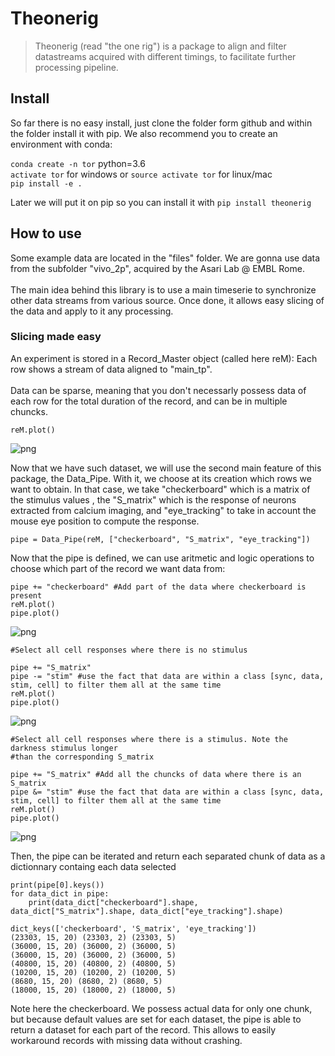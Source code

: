 <!--

#################################################
### THIS FILE WAS AUTOGENERATED! DO NOT EDIT! ###
#################################################
# file to edit: index.ipynb
# command to build the docs after a change: nbdev_build_docs

-->

# Theonerig

> Theonerig (read "the one rig") is a package to align and filter datastreams acquired with different timings, to facilitate further processing pipeline.


## Install

So far there is no easy install, just clone the folder form github and within the folder install it with pip. We also recommend you to create an environment with conda:

`conda create -n tor` python=3.6<br>
`activate tor` for windows or `source activate tor` for linux/mac<br>
`pip install -e .`<br>

Later we will put it on pip so you can install it with `pip install theonerig`

## How to use

Some example data are located in the "files" folder. We are gonna use data from the subfolder "vivo_2p", acquired by the Asari Lab @ EMBL Rome.<br><br>The main idea behind this library is to use a main timeserie to synchronize other data streams from various source. Once done, it allows easy slicing of the data and apply to it any processing.

### Slicing made easy

An experiment is stored in a Record_Master object (called here reM): Each row shows a stream of data aligned to "main_tp". <br><br>Data can be sparse, meaning that you don't necessarly possess data of each row for the total duration of the record, and can be in multiple chuncks.
<div class="codecell" markdown="1">
<div class="input_area" markdown="1">

```
reM.plot()
```

</div>
<div class="output_area" markdown="1">


![png](output_8_0.png)


</div>

</div>

Now that we have such dataset, we will use the second main feature of this package, the Data_Pipe. With it, we choose at its creation which rows we want to obtain. In that case, we take "checkerboard" which is a matrix of the stimulus values , the "S_matrix" which is the response of neurons extracted from calcium imaging, and "eye_tracking" to take in account the mouse eye position to compute the response.
<div class="codecell" markdown="1">
<div class="input_area" markdown="1">

```
pipe = Data_Pipe(reM, ["checkerboard", "S_matrix", "eye_tracking"])
```

</div>

</div>

Now that the pipe is defined, we can use aritmetic and logic operations to choose which part of the record we want data from:
<div class="codecell" markdown="1">
<div class="input_area" markdown="1">

```
pipe += "checkerboard" #Add part of the data where checkerboard is present
reM.plot()
pipe.plot()
```

</div>
<div class="output_area" markdown="1">


![png](output_12_0.png)


</div>

</div>
<div class="codecell" markdown="1">
<div class="input_area" markdown="1">

```
#Select all cell responses where there is no stimulus

pipe += "S_matrix" 
pipe -= "stim" #use the fact that data are within a class [sync, data, stim, cell] to filter them all at the same time
reM.plot()
pipe.plot()
```

</div>
<div class="output_area" markdown="1">


![png](output_13_0.png)


</div>

</div>
<div class="codecell" markdown="1">
<div class="input_area" markdown="1">

```
#Select all cell responses where there is a stimulus. Note the darkness stimulus longer 
#than the corresponding S_matrix

pipe += "S_matrix" #Add all the chuncks of data where there is an S_matrix
pipe &= "stim" #use the fact that data are within a class [sync, data, stim, cell] to filter them all at the same time
reM.plot()
pipe.plot()
```

</div>
<div class="output_area" markdown="1">


![png](output_14_0.png)


</div>

</div>

Then, the pipe can be iterated and return each separated chunk of data as a dictionnary containg each data selected
<div class="codecell" markdown="1">
<div class="input_area" markdown="1">

```
print(pipe[0].keys())
for data_dict in pipe:
    print(data_dict["checkerboard"].shape, data_dict["S_matrix"].shape, data_dict["eye_tracking"].shape)
```

</div>
<div class="output_area" markdown="1">

    dict_keys(['checkerboard', 'S_matrix', 'eye_tracking'])
    (23303, 15, 20) (23303, 2) (23303, 5)
    (36000, 15, 20) (36000, 2) (36000, 5)
    (36000, 15, 20) (36000, 2) (36000, 5)
    (40800, 15, 20) (40800, 2) (40800, 5)
    (10200, 15, 20) (10200, 2) (10200, 5)
    (8680, 15, 20) (8680, 2) (8680, 5)
    (18000, 15, 20) (18000, 2) (18000, 5)
    

</div>

</div>

Note here the checkerboard. We possess actual data for only one chunk, but because default values are set for each dataset, the pipe is able to return a dataset for each part of the record. This allows to easily workaround records with missing data without crashing.
